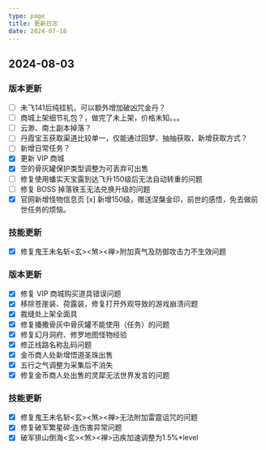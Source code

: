 ```yaml
---
type: page
title: 更新日志
date: 2024-07-18
---
```

<!-- markdownlint-disable MD033 MD024 -->

<div id="changeLog">

## 2024-08-03

### 版本更新

- [ ] 未飞141后纯挂机，可以额外增加破凶咒金丹？
- [ ] 商城上架细节礼包？，做完了未上架，价格未知。。。
- [ ] 云渺、南土副本掉落？
- [ ] 丹霞宝玉获取渠道比较单一，仅能通过回梦、抽抽获取，新增获取方式？
- [ ] 新增日常任务？
- [x] 更新 VIP 商城
- [x] 空的骨灰罐保护类型调整为可丢弃可出售
- [ ] 修复使用蟠实天宝露到达飞升150级后无法自动转重的问题
- [ ] 修复 BOSS 掉落铁玉无法兑换升级的问题
- [x] 官网新增怪物信息页
  [x] 新增150级，赠送涅槃金印，前世的感悟，免去做前世任务的烦恼。

### 技能更新

- [x] 修复鬼王未名斩<玄><煞><禅>附加真气及防御攻击力不生效问题

### 版本更新

- [x] 修复 VIP 商城购买道具错误问题
- [x] 移除苍崖装、荷露装，修复打开外观导致的游戏崩溃问题
- [x] 裁缝处上架全面具
- [x] 修复播撒骨灰中骨灰罐不能使用（任务）的问题
- [x] 修复幻月洞府、修罗地图怪物经验
- [x] 修正线路名称乱码问题
- [x] 金币商人处新增悟道圣珠出售
- [x] 五行之气调整为采集后不消失
- [x] 修复金币商人处出售的灵犀无法世界发言的问题

### 技能更新

- [x] 修复鬼王未名斩<玄><煞><禅>无法附加雷霆诅咒的问题
- [x] 修复破军繁星碎·连伤害异常问题
- [x] 破军排山倒海<玄><煞><禅>迅疾加速调整为1.5%*level

</div>

